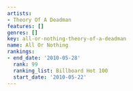 ```yaml
---
artists:
- Theory Of A Deadman
features: []
genres: []
key: all-or-nothing-theory-of-a-deadman
name: All Or Nothing
rankings:
- end_date: '2010-05-28'
  rank: 99
  ranking_list: Billboard Hot 100
  start_date: '2010-05-22'
---
```


